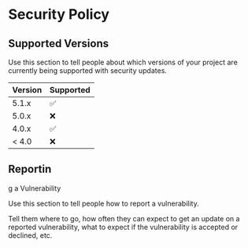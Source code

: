 # Security Policy

## Supported Versions

Use this section to tell people about which versions of your project are
currently being supported with security updates.

| Version | Supported          |
| ------- | ------------------ |
| 5.1.x   | :white_check_mark: |
| 5.0.x   | :x:                |
| 4.0.x   | :white_check_mark: |
| < 4.0   | :x:                |

## Reportin






g a Vulnerability

Use this section to tell people how to report a vulnerability.
         
Tell them where to go, how often they can expect to get an update on a
reported vulnerability, what to expect if the vulnerability is accepted or
declined, etc.

